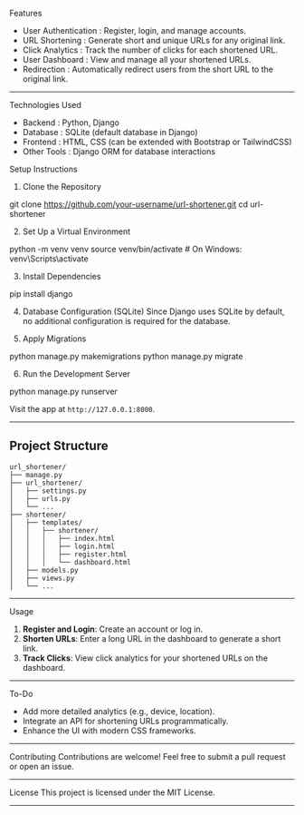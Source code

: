 Features
- User Authentication : Register, login, and manage accounts.
- URL Shortening : Generate short and unique URLs for any original link.
- Click Analytics : Track the number of clicks for each shortened URL.
- User Dashboard : View and manage all your shortened URLs.
-  Redirection : Automatically redirect users from the short URL to the original link.

---

Technologies Used
- Backend : Python, Django
- Database : SQLite (default database in Django)
- Frontend : HTML, CSS (can be extended with Bootstrap or TailwindCSS)
- Other Tools : Django ORM for database interactions


Setup Instructions

1. Clone the Repository

git clone https://github.com/your-username/url-shortener.git
cd url-shortener


2. Set Up a Virtual Environment

python -m venv venv
source venv/bin/activate  # On Windows: venv\Scripts\activate

3. Install Dependencies

pip install django


4. Database Configuration (SQLite)
Since Django uses SQLite by default, no additional configuration is required for the database.

5. Apply Migrations

python manage.py makemigrations
python manage.py migrate


6. Run the Development Server

python manage.py runserver


Visit the app at `http://127.0.0.1:8000`.

---

## **Project Structure**
```
url_shortener/
├── manage.py
├── url_shortener/
│   ├── settings.py
│   ├── urls.py
│   └── ...
├── shortener/
│   ├── templates/
│   │   ├── shortener/
│   │   │   ├── index.html
│   │   │   ├── login.html
│   │   │   ├── register.html
│   │   │   └── dashboard.html
│   ├── models.py
│   ├── views.py
│   └── ...
```

---

Usage
1. **Register and Login**: Create an account or log in.
2. **Shorten URLs**: Enter a long URL in the dashboard to generate a short link.
3. **Track Clicks**: View click analytics for your shortened URLs on the dashboard.

---

To-Do
- Add more detailed analytics (e.g., device, location).
- Integrate an API for shortening URLs programmatically.
- Enhance the UI with modern CSS frameworks.

---

Contributing
Contributions are welcome! Feel free to submit a pull request or open an issue.

---

License
This project is licensed under the MIT License.

---
 
 
